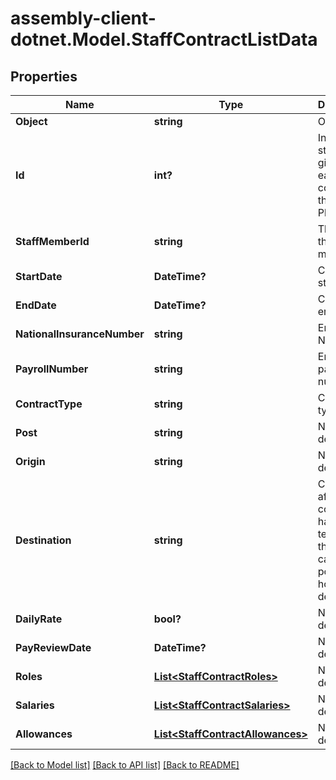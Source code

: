 # assembly-client-dotnet.Model.StaffContractListData
## Properties

Name | Type | Description | Notes
------------ | ------------- | ------------- | -------------
**Object** | **string** | Object type | [optional] 
**Id** | **int?** | Internal stable ID given to each contract in the Platform | [optional] 
**StaffMemberId** | **string** | The ID of the staff member | [optional] 
**StartDate** | **DateTime?** | Contract start date | [optional] 
**EndDate** | **DateTime?** | Contract end date | [optional] 
**NationalInsuranceNumber** | **string** | Employee NI number | [optional] 
**PayrollNumber** | **string** | Employee payroll number | [optional] 
**ContractType** | **string** | Contract type | [optional] 
**Post** | **string** | No description | [optional] 
**Origin** | **string** | No description | [optional] 
**Destination** | **string** | Completed after a contract has been terminated; this captures a post-holder’s destination | [optional] 
**DailyRate** | **bool?** | No description | [optional] 
**PayReviewDate** | **DateTime?** | No description | [optional] 
**Roles** | [**List&lt;StaffContractRoles&gt;**](StaffContractRoles.md) | No description | [optional] 
**Salaries** | [**List&lt;StaffContractSalaries&gt;**](StaffContractSalaries.md) | No description | [optional] 
**Allowances** | [**List&lt;StaffContractAllowances&gt;**](StaffContractAllowances.md) | No description | [optional] 

[[Back to Model list]](../README.md#documentation-for-models) [[Back to API list]](../README.md#documentation-for-api-endpoints) [[Back to README]](../README.md)

